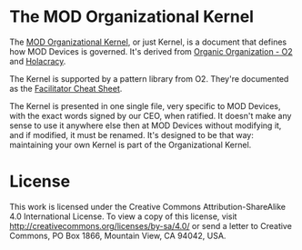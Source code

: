 # The MOD Organizational Kernel

The [MOD Organizational Kernel](./organizational-kernel.md), or just Kernel, is a document that defines how MOD Devices is governed. It's derived from [Organic Organization - O2](http://targetteal.com/organic-organization) and [Holacracy](http://holacracy.org).

The Kernel is supported by a pattern library from O2. They're documented as the [Facilitator Cheat Sheet](https://docs.google.com/presentation/d/1LTt49HROliIbzg9gYOKy_w4WvDOAkuITPsyTihfjNrE).

The Kernel is presented in one single file, very specific to MOD Devices, with the exact words signed by our CEO, when ratified. It doesn't make any sense to use it anywhere else then at MOD Devices without modifying it, and if modified, it must be renamed. It's designed to be that way: maintaining your own Kernel is part of the Organizational Kernel.

# License

This work is licensed under the Creative Commons Attribution-ShareAlike 4.0 International License. To view a copy of this license, visit http://creativecommons.org/licenses/by-sa/4.0/ or send a letter to Creative Commons, PO Box 1866, Mountain View, CA 94042, USA.
